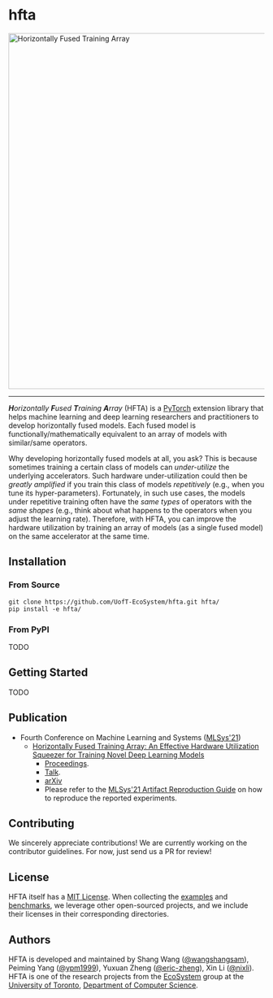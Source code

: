 # hfta

<img src="docs/intro.gif" alt="Horizontally Fused Training Array" width="700">

--------------------------------------------------------------------------------

_**H**orizontally **F**used **T**raining **A**rray_ (HFTA) is a [PyTorch](https://pytorch.org/) extension 
library that helps machine learning and deep learning researchers and practitioners to develop horizontally 
fused models. Each fused model is functionally/mathematically equivalent to an array of models with 
similar/same operators. 

Why developing horizontally fused models at all, you ask? This is because sometimes training a certain 
class of models can _under-utilize_ the underlying accelerators. Such hardware under-utilization could then 
be _greatly amplified_ if you train this class of models _repetitively_ (e.g., when you tune its 
hyper-parameters). Fortunately, in such use cases, the models under repetitive training often have the 
_same types_ of operators with the _same shapes_ (e.g., think about what happens to the operators when 
you adjust the learning rate). Therefore, with HFTA, you can improve the hardware utilization by training 
an array of models (as a single fused model) on the same accelerator at the same time.

## Installation

### From Source

```
git clone https://github.com/UofT-EcoSystem/hfta.git hfta/
pip install -e hfta/
```

### From PyPI

TODO

## Getting Started

TODO

## Publication

- Fourth Conference on Machine Learning and Systems ([MLSys'21](https://mlsys.org/))
  - [Horizontally Fused Training Array: An Effective Hardware Utilization Squeezer for Training Novel Deep Learning Models](https://mlsys.org/virtual/2021/oral/1610)
    - [Proceedings](https://proceedings.mlsys.org/paper/2021/hash/a97da629b098b75c294dffdc3e463904-Abstract.html).
    - [Talk](https://youtu.be/zJ5UUb0J9tI).
    - [arXiv](https://arxiv.org/abs/2102.02344)
    - Please refer to the [MLSys'21 Artifact Reproduction Guide](docs/mlsys21/README.md) on how to reproduce the reported experiments.

## Contributing

We sincerely appreciate contributions! We are currently working on the contributor guidelines. For now, just send us a PR for review!

## License

HFTA itself has a [MIT License](LICENSE). When collecting the [examples](examples/) and [benchmarks](benchmarks/), we leverage other
open-sourced projects, and we include their licenses in their corresponding directories.

## Authors

HFTA is developed and maintained by Shang Wang ([@wangshangsam](https://github.com/wangshangsam)), 
Peiming Yang ([@ypm1999](https://github.com/ypm1999)), Yuxuan Zheng ([@eric-zheng](https://github.com/eric-zheng)), 
Xin Li ([@nixli](https://github.com/nixli)). HFTA is one of the research projects from the 
[EcoSystem](https://www.cs.toronto.edu/ecosystem/) group at the [University of Toronto](https://www.utoronto.ca/), 
[Department of Computer Science](https://web.cs.toronto.edu/).

